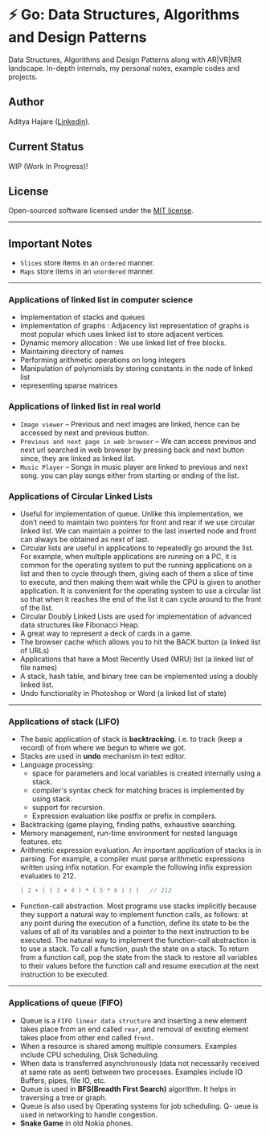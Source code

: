 # :zap: Go: Data Structures, Algorithms and Design Patterns
Data Structures, Algorithms and Design Patterns along with AR|VR|MR landscape. In-depth internals, my personal notes, example codes and projects.

## Author
Aditya Hajare ([Linkedin](https://in.linkedin.com/in/aditya-hajare)).

## Current Status
WIP (Work In Progress)!

## License
Open-sourced software licensed under the [MIT license](http://opensource.org/licenses/MIT).

----------------------------------------

## Important Notes
- `Slices` store items in an `ordered` manner.
- `Maps` store items in an `unordered` manner.

----------------------------------------

### Applications of linked list in computer science

- Implementation of stacks and queues
- Implementation of graphs : Adjacency list representation of graphs is most popular which uses linked list to store adjacent vertices.
- Dynamic memory allocation : We use linked list of free blocks.
- Maintaining directory of names
- Performing arithmetic operations on long integers
- Manipulation of polynomials by storing constants in the node of linked list
- representing sparse matrices

### Applications of linked list in real world

- `Image viewer` – Previous and next images are linked, hence can be accessed by next and previous button.
- `Previous and next page in web browser` – We can access previous and next url searched in web browser by pressing back and next button since, they are linked as linked list.
- `Music Player` – Songs in music player are linked to previous and next song. you can play songs either from starting or ending of the list.

### Applications of Circular Linked Lists

- Useful for implementation of queue. Unlike this implementation, we don’t need to maintain two pointers for front and rear if we use circular linked list. We can maintain a pointer to the last inserted node and front can always be obtained as next of last.
- Circular lists are useful in applications to repeatedly go around the list. For example, when multiple applications are running on a PC, it is common for the operating system to put the running applications on a list and then to cycle through them, giving each of them a slice of time to execute, and then making them wait while the CPU is given to another application. It is convenient for the operating system to use a circular list so that when it reaches the end of the list it can cycle around to the front of the list.
- Circular Doubly Linked Lists are used for implementation of advanced data structures like Fibonacci Heap.
- A great way to represent a deck of cards in a game.
- The browser cache which allows you to hit the BACK button (a linked list of URLs)
- Applications that have a Most Recently Used (MRU) list (a linked list of file names)
- A stack, hash table, and binary tree can be implemented using a doubly linked list.
- Undo functionality in Photoshop or Word (a linked list of state)

----------------------------------------

### Applications of stack (LIFO)

- The basic application of stack is **backtracking**. i.e. to track (keep a record) of from where we begun to where we got.
- Stacks are used in **undo** mechanism in text editor.
- Language processing:
    * space for parameters and local variables is created internally using a stack.
    * compiler's syntax check for matching braces is implemented by using stack.
    * support for recursion.
    * Expression evaluation like postfix or prefix in compilers.
- Backtracking (game playing, finding paths, exhaustive searching.
- Memory management, run-time environment for nested language features. etc
- Arithmetic expression evaluation. An important application of stacks is in parsing. For example, a compiler must parse arithmetic expressions written using infix notation. For example the following infix expression evaluates to 212.
    ```go
    ( 2 + ( ( 3 + 4 ) * ( 5 * 6 ) ) )   // 212
    ```
- Function-call abstraction. Most programs use stacks implicitly because they support a natural way to implement function calls, as follows: at any point during the execution of a function, define its state to be the values of all of its variables and a pointer to the next instruction to be executed. The natural way to implement the function-call abstraction is to use a stack. To call a function, push the state on a stack. To return from a function call, pop the state from the stack to restore all variables to their values before the function call and resume execution at the next instruction to be executed.


----------------------------------------

### Applications of queue (FIFO)

- Queue is a `FIFO linear data structure` and inserting a new element takes place from an end called `rear`, and removal of existing element takes place from other end called `front`.
- When a resource is shared among multiple consumers. Examples include CPU scheduling, Disk Scheduling.
- When data is transferred asynchronously (data not necessarily received at same rate as sent) between two processes. Examples include IO Buffers, pipes, file IO, etc.
- Queue is used in **BFS(Breadth First Search)** algorithm. It helps in traversing a tree or graph.
- Queue is also used by Operating systems for job scheduling.
Q- ueue is used in networking to handle congestion.
- **Snake Game** in old Nokia phones.
